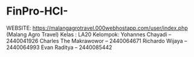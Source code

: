 # FinPro-HCI-
WEBSITE: https://malangagrotravel.000webhostapp.com/user/index.php (Malang Agro Travel) Kelas : LA20 Kelompok: Yohannes Chayadi – 2440041926 Charles The Makrawowor – 2440064671 Richardo Wijaya – 2440064993 Evan Raditya – 2440085442
